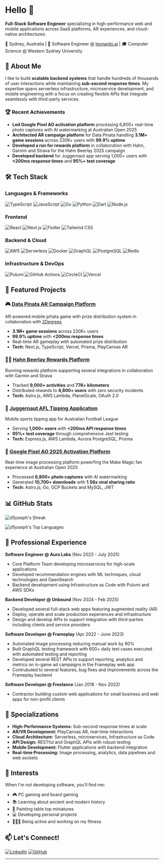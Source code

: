 
# Hello 👋

**Full-Stack Software Engineer** specializing in high-performance web and mobile applications across SaaS platforms, AR experiences, and cloud-native architectures.

📍 Sydney, Australia | 💼 Software Engineer @ [leonardo.ai](https://leonardo.ai/) | 🎓 Computer Science @ Western Sydney University

## 🚀 About Me

I like to build **scalable backend systems** that handle hundreds of thousands of user interactions while maintaining **sub-second response times**. My expertise spans serverless infrastructure, microservice development, and mobile engineering with a focus on creating flexible APIs that integrate seamlessly with third-party services.

### 🏆 Recent Achievements
- **Led Google Pixel AO activation platform** processing 6,800+ real-time photo captures with AI watermarking at Australian Open 2025
- **Architected AR campaign platform** for Data Pinata handling **3.1M+ game sessions** across 230K+ users with **99.9% uptime**
- **Developed a run for rewards platform** in collaboration with Hahn, Garmin and Strava for the Hahn Beerlay 2025 campaign
- **Developed backend** for Juggernaut app serving 1,000+ users with **<200ms response times** and **95%+ test coverage**

## 🛠️ Tech Stack

### Languages & Frameworks
![TypeScript](https://img.shields.io/badge/-TypeScript-3178C6?style=flat-square&logo=typescript&logoColor=white)
![JavaScript](https://img.shields.io/badge/-JavaScript-F7DF1E?style=flat-square&logo=javascript&logoColor=black)
![Go](https://img.shields.io/badge/-Go-00ADD8?style=flat-square&logo=go&logoColor=white)
![Python](https://img.shields.io/badge/-Python-3776AB?style=flat-square&logo=python&logoColor=white)
![Dart](https://img.shields.io/badge/-Dart-0175C2?style=flat-square&logo=dart&logoColor=white)
![Node.js](https://img.shields.io/badge/-Node.js-339933?style=flat-square&logo=node.js&logoColor=white)

### Frontend
![React](https://img.shields.io/badge/-React-61DAFB?style=flat-square&logo=react&logoColor=black)
![Next.js](https://img.shields.io/badge/-Next.js-000000?style=flat-square&logo=next.js&logoColor=white)
![Flutter](https://img.shields.io/badge/-Flutter-02569B?style=flat-square&logo=flutter&logoColor=white)
![Tailwind CSS](https://img.shields.io/badge/-Tailwind_CSS-38B2AC?style=flat-square&logo=tailwind-css&logoColor=white)

### Backend & Cloud
![AWS](https://img.shields.io/badge/-AWS-232F3E?style=flat-square&logo=amazon-aws&logoColor=white)
![Serverless](https://img.shields.io/badge/-Serverless-FD5750?style=flat-square&logo=serverless&logoColor=white)
![Docker](https://img.shields.io/badge/-Docker-2496ED?style=flat-square&logo=docker&logoColor=white)
![GraphQL](https://img.shields.io/badge/-GraphQL-E10098?style=flat-square&logo=graphql&logoColor=white)
![PostgreSQL](https://img.shields.io/badge/-PostgreSQL-336791?style=flat-square&logo=postgresql&logoColor=white)
![Redis](https://img.shields.io/badge/-Redis-DC382D?style=flat-square&logo=redis&logoColor=white)

### Infrastructure & DevOps
![Pulumi](https://img.shields.io/badge/-Pulumi-8A3391?style=flat-square&logo=pulumi&logoColor=white)
![GitHub Actions](https://img.shields.io/badge/-GitHub_Actions-2088FF?style=flat-square&logo=github-actions&logoColor=white)
![CircleCI](https://img.shields.io/badge/-CircleCI-343434?style=flat-square&logo=circleci&logoColor=white)
![Vercel](https://img.shields.io/badge/-Vercel-000000?style=flat-square&logo=vercel&logoColor=white)

## 🎯 Featured Projects

### 🎮 [Data Pinata AR Campaign Platform](https://datapinata.nz)
AR-powered mobile piñata game with prize distribution system in collaboration with [2Degrees](https://www.2degrees.nz/)
- **3.1M+ game sessions** across 230K+ users
- **99.9% uptime** with **<200ms response times**
- Real-time AR gameplay with automated prize distribution
- **Tech:** Next.js, TypeScript, Vercel, Prisma, PlayCanvas AR

### 🏃‍♂️ [Hahn Beerlay Rewards Platform](https://hahnbeerlay.com.au)
Running rewards platform supporting several integrations in collaboration with Garmin and Strava
- Tracked **9,000+ activities** and **77K+ kilometers**
- Distributed rewards to **4,800+ users** with zero security incidents
- **Tech:** Astro.js, AWS Lambda, PlanetScale, OAuth 2.0

### 🏈 [Juggernaut AFL Tipping Application](https://www.juggernaut.game/)
Mobile sports tipping app for Australian Football League
- Serving **1,000+ users** with **<200ms API response times**
- **95%+ test coverage** through comprehensive Jest testing
- **Tech:** Express.js, AWS Lambda, Aurora PostgreSQL, Prisma

### 🎯 [Google Pixel AO 2025 Activation Platform](https://store.google.com/intl/en_au/ideas/google-pixel-studio/)
Real-time image processing platform powerfing the Make Magic fan experience at Australian Open 2025
- Processed **6,800+ photo captures** with AI watermarking
- Generated **10,700+ downloads** with **1.56x viral sharing ratio**
- **Tech:** Astro.js, Go, GCP Buckets and MySQL, JWT

## 📊 GitHub Stats

![d1joseph's Streak](https://github-readme-streak-stats.herokuapp.com/?user=d1joseph&theme=vue-dark&hide_border=true)

![d1joseph's Top Languages](https://github-readme-stats.vercel.app/api/top-langs/?username=d1joseph&theme=vue-dark&show_icons=true&hide_border=true&layout=compact)

## 🏢 Professional Experience

**Software Engineer @ Aura Labs** (Nov 2023 - July 2025)
- Core Platform Team developing microservices for high-scale applications
- Developed recommendation engines with ML techniques, cloud technologies and OpenSearch
- Backend development using Infrastructure as Code with Pulumi and AWS SDKs

**Backend Developer @ Unbound** (Nov 2024 - Feb 2025)
- Developed several full-stack web apps featuring augmented reality (AR)
- Deploy, operate and scale production experiences and infrastructure
- Design and develop APIs to support integration with third-parties including clients and service providers

**Software Developer @ Frameplay** (Apr 2022 - June 2023)
- Automated image processing reducing manual work by 90%
- Built GraphQL testing framework with 600+ daily test cases executed with automated testing and reporting
- Developed several REST APIs to support reporting, analytics and metrics on in-game ad campaigns in the Frameplay web app
- Contrubuted to several features, bug fixes and improvements across the Frameplay backend

**Software Developer @ Freelance** (Jan 2018 - Nov 2022)
- Contractor building custom web applications for small business and web apps for non-profit clients

## 🎨 Specializations

- **High-Performance Systems:** Sub-second response times at scale
- **AR/VR Development:** PlayCanvas AR, real-time interactions
- **Cloud Architecture:** Serverless, microservices, Infrastructure as Code
- **API Design:** RESTful and GraphQL APIs with robust testing
- **Mobile Development:** Flutter applications with backend integration
- **Real-time Processing:** Image processing, analytics, data pipelines and web sockets

## 🎯 Interests

When I'm not developing software, you'll find me:
- 🎮 PC gaming and board gaming
- 📚 Learning about ancient and modern history
- 🎨 Painting table top miniatures
- 💻 Developing personal projects
- 🏃🏽‍♂️ Being active and working on my fitness

## 📫 Let's Connect!

[![LinkedIn](https://img.shields.io/badge/-LinkedIn-0077B5?style=flat-square&logo=linkedin&logoColor=white)](https://linkedin.com/in/dhivyanjoseph)
[![GitHub](https://img.shields.io/badge/-GitHub-181717?style=flat-square&logo=github&logoColor=white)](https://github.com/d1joseph)

---
